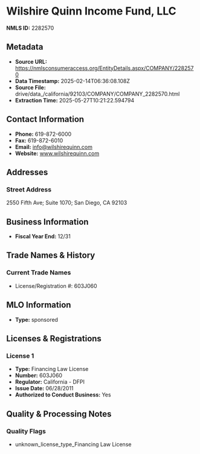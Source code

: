 # Wilshire Quinn Income Fund, LLC

**NMLS ID:** 2282570

## Metadata
- **Source URL:** https://nmlsconsumeraccess.org/EntityDetails.aspx/COMPANY/2282570
- **Data Timestamp:** 2025-02-14T06:36:08.108Z
- **Source File:** drive/data_/california/92103/COMPANY/COMPANY_2282570.html
- **Extraction Time:** 2025-05-27T10:21:22.594794

## Contact Information
- **Phone:** 619-872-6000
- **Fax:** 619-872-6010
- **Email:** info@wilshirequinn.com
- **Website:** www.wilshirequinn.com

## Addresses
### Street Address
2550 Fifth Ave; Suite 1070; San Diego, CA 92103

## Business Information
- **Fiscal Year End:** 12/31

## Trade Names & History
### Current Trade Names
- License/Registration #: 603J060

## MLO Information
- **Type:** sponsored

## Licenses & Registrations

### License 1
- **Type:** Financing Law License
- **Number:** 603J060
- **Regulator:** California - DFPI
- **Issue Date:** 06/28/2011
- **Authorized to Conduct Business:** Yes

## Quality & Processing Notes
### Quality Flags
- unknown_license_type_Financing Law License
